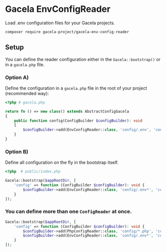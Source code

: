 # Gacela EnvConfigReader

Load .env configuration files for your Gacela projects.

```bash
composer require gacela-project/gacela-env-config-reader
```

## Setup

You can define the reader configuration either in the `Gacela::bootstrap()` or in a `gacela.php` file.

### Option A)

Define the configuration in a `gacela.php` file in the root of your project (recommended way):

```php
<?php # gacela.php

return fn () => new class() extends AbstractConfigGacela 
{
    public function config(ConfigBuilder $configBuilder): void
    {
        $configBuilder->add(EnvConfigReader::class, 'config/.env', 'config/.env.local');
    }
}
```

### Option B)

Define all configuration on the fly in the bootstrap itself.

```php
<?php  # public/index.php

Gacela::bootstrap($appRootDir, [
    'config' => function (ConfigBuilder $configBuilder): void {
        $configBuilder->add(EnvConfigReader::class, 'config/.env*', 'config/.env.local');
    }
]);
```

### You can define more than one `ConfigReader` at once.

```php
Gacela::bootstrap($appRootDir, [
    'config' => function (ConfigBuilder $configBuilder): void {
        $configBuilder->add(PhpConfigReader::class, 'config/*.php', 'config/local.php');
        $configBuilder->add(EnvConfigReader::class, 'config/.env*', 'config/.env.local.dist');
    }
]);
```
